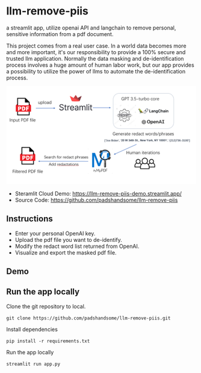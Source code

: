# llm-remove-piis
a streamlit app, utilize openai API and langchain to remove personal, sensitive information from a pdf document.

This project comes from a real user case. In a world data becomes more and more important, it's our responsibility to provide a 100% secure and trusted llm application. Normally the data masking and de-identification process involves a huge amount of human labor work, but our app provides a possibility to utilize the power of llms to automate the de-identification process.

![Project Structure](.\image\project.png)

 - Steramlit Cloud Demo: https://llm-remove-piis-demo.streamlit.app/
 - Source Code: https://github.com/padshandsome/llm-remove-piis

## Instructions 
- Enter your personal OpenAI key.
- Upload the pdf file you want to de-identify.
- Modify the redact word list returned from OpenAI.
- Visualize and export the masked pdf file.

 ## Demo



 ## Run the app locally

Clone the git repository to local.
 ```
 git clone https://github.com/padshandsome/llm-remove-piis.git
 ```
 Install dependencies
 ```
 pip install -r requirements.txt
 ```
 Run the app locally
 ```
 streamlit run app.py
 ```




 



